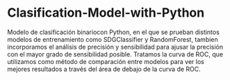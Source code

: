 # Clasification-Model-with-Python
Modelo de clasificación binariocon Python, en el que se prueban distintos modelos de entrenamiento como SDGClassifier y RandomForest, tambien incorporamos el análisis de precisión y sensibilidad para ajusar la precisión con el mayor grado de sensibilidad posible.
Tratamos la curva de ROC, que utilizamos como método de comparación entre modelos para ver los mejores resultados a través del área de debajo de la curva de ROC.
